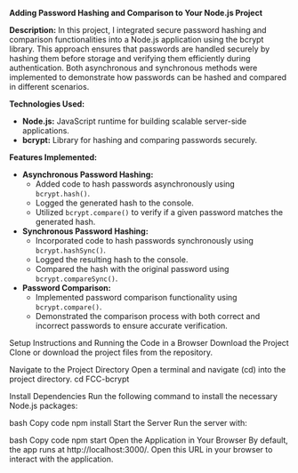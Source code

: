 <p><strong>Adding Password Hashing and Comparison to Your Node.js Project</strong></p>

<p><strong>Description:</strong>  
In this project, I integrated secure password hashing and comparison functionalities into a Node.js application using the bcrypt library. This approach ensures that passwords are handled securely by hashing them before storage and verifying them efficiently during authentication. Both asynchronous and synchronous methods were implemented to demonstrate how passwords can be hashed and compared in different scenarios.</p>

<p><strong>Technologies Used:</strong></p>
<ul>
  <li><strong>Node.js:</strong> JavaScript runtime for building scalable server-side applications.</li>
  <li><strong>bcrypt:</strong> Library for hashing and comparing passwords securely.</li>
</ul>

<p><strong>Features Implemented:</strong></p>
<ul>
  <li><strong>Asynchronous Password Hashing:</strong>
    <ul>
      <li>Added code to hash passwords asynchronously using <code>bcrypt.hash()</code>.</li>
      <li>Logged the generated hash to the console.</li>
      <li>Utilized <code>bcrypt.compare()</code> to verify if a given password matches the generated hash.</li>
    </ul>
  </li>
  <li><strong>Synchronous Password Hashing:</strong>
    <ul>
      <li>Incorporated code to hash passwords synchronously using <code>bcrypt.hashSync()</code>.</li>
      <li>Logged the resulting hash to the console.</li>
      <li>Compared the hash with the original password using <code>bcrypt.compareSync()</code>.</li>
    </ul>
  </li>
  <li><strong>Password Comparison:</strong>
    <ul>
      <li>Implemented password comparison functionality using <code>bcrypt.compare()</code>.</li>
      <li>Demonstrated the comparison process with both correct and incorrect passwords to ensure accurate verification.</li>
    </ul>
  </li>
</ul>
Setup Instructions and Running the Code in a Browser
Download the Project
Clone or download the project files from the repository.

Navigate to the Project Directory
Open a terminal and navigate (cd) into the project directory. cd FCC-bcrypt

Install Dependencies
Run the following command to install the necessary Node.js packages:

bash
Copy code
npm install
Start the Server
Run the server with:

bash
Copy code
npm start
Open the Application in Your Browser
By default, the app runs at http://localhost:3000/. Open this URL in your browser to interact with the application.
